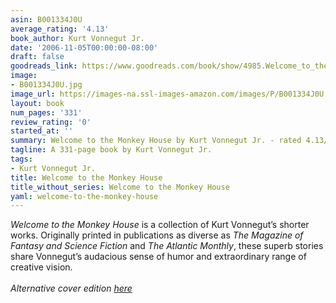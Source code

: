 ```yaml
---
asin: B001334J0U
average_rating: '4.13'
book_author: Kurt Vonnegut Jr.
date: '2006-11-05T00:00:00-08:00'
draft: false
goodreads_link: https://www.goodreads.com/book/show/4985.Welcome_to_the_Monkey_House
image:
- B001334J0U.jpg
image_url: https://images-na.ssl-images-amazon.com/images/P/B001334J0U.01._SCLZZZZZZZ.jpg
layout: book
num_pages: '331'
review_rating: '0'
started_at: ''
summary: Welcome to the Monkey House by Kurt Vonnegut Jr. - rated 4.13/5 on Goodreads
tagline: A 331-page book by Kurt Vonnegut Jr.
tags:
- Kurt Vonnegut Jr.
title: Welcome to the Monkey House
title_without_series: Welcome to the Monkey House
yaml: welcome-to-the-monkey-house
---
```


<i>Welcome to the Monkey House</i> is a collection of Kurt Vonnegut’s shorter works. Originally printed in publications as diverse as <i>The Magazine of Fantasy and Science Fiction</i> and <i>The Atlantic Monthly</i>, these superb stories share Vonnegut’s audacious sense of humor and extraordinary range of creative vision.<br /><br /><i>Alternative cover edition <a href="https://www.goodreads.com/book/show/8481063-welcome-to-the-monkey-house" rel="nofollow noopener">here</a> </i>